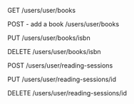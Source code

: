 GET
/users/user/books

POST - add a book
/users/user/books

PUT
/users/user/books/isbn

DELETE
/users/user/books/isbn

POST
/users/user/reading-sessions

PUT
/users/user/reading-sessions/id

DELETE
/users/user/reading-sessions/id